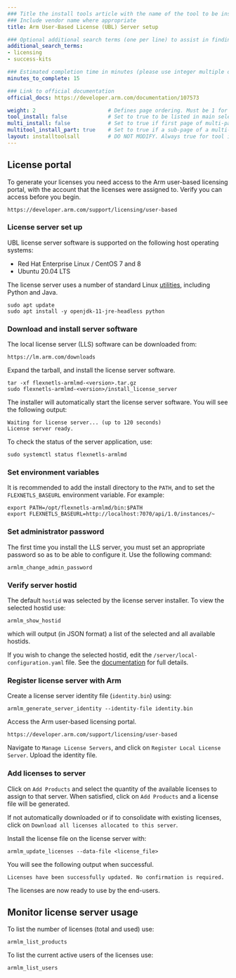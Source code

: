 ```yaml
---
### Title the install tools article with the name of the tool to be installed
### Include vendor name where appropriate
title: Arm User-Based License (UBL) Server setup

### Optional additional search terms (one per line) to assist in finding the article
additional_search_terms:
- licensing
- success-kits

### Estimated completion time in minutes (please use integer multiple of 5)
minutes_to_complete: 15

### Link to official documentation
official_docs: https://developer.arm.com/documentation/107573

weight: 2                       # Defines page ordering. Must be 1 for first (or only) page.
tool_install: false             # Set to true to be listed in main selection page, else false
multi_install: false            # Set to true if first page of multi-page article, else false
multitool_install_part: true    # Set to true if a sub-page of a multi-page article, else false
layout: installtoolsall         # DO NOT MODIFY. Always true for tool install articles
---
```

## License portal

To generate your licenses you need access to the Arm user-based licensing portal, with the account that the licenses were assigned to. Verify you can access before you begin.
```url
https://developer.arm.com/support/licensing/user-based
```

### License server set up

UBL license server software is supported on the following host operating systems:
* Red Hat Enterprise Linux / CentOS 7 and 8
* Ubuntu 20.04 LTS

The license server uses a number of standard Linux [utilities](https://developer.arm.com/documentation/107573/latest/Getting-started-with-user-based-licensing/Hardware-and-software-requirements), including Python and Java.
```console
sudo apt update
sudo apt install -y openjdk-11-jre-headless python
```

### Download and install server software

The local license server (LLS) software can be downloaded from:
```url
https://lm.arm.com/downloads
```
Expand the tarball, and install the license server software.
```console
tar -xf flexnetls-armlmd-<version>.tar.gz
sudo flexnetls-armlmd-<version>/install_license_server
```
The installer will automatically start the license server software. You will see the following output:
```output
Waiting for license server... (up to 120 seconds)
License server ready.
```
To check the status of the server application, use:
```console
sudo systemctl status flexnetls-armlmd
```
### Set environment variables

It is recommended to add the install directory to the `PATH`, and to set the `FLEXNETLS_BASEURL` environment variable. For example:
```console
export PATH=/opt/flexnetls-armlmd/bin:$PATH
export FLEXNETLS_BASEURL=http://localhost:7070/api/1.0/instances/~
```
### Set administrator password

The first time you install the LLS server, you must set an appropriate password so as to be able to configure it. Use the following command:
```console
armlm_change_admin_password
```
### Verify server hostid

The default `hostid` was selected by the license server installer. To view the selected hostid use:
```console
armlm_show_hostid
```
which will output (in JSON format) a list of the selected and all available hostids.

If you wish to change the selected hostid, edit the `/server/local-configuration.yaml` file. See the [documentation](https://developer.arm.com/documentation/107573/latest/Getting-started-with-user-based-licensing/Register-your-license-server) for full details.

### Register license server with Arm

Create a license server identity file (`identity.bin`) using:
```console
armlm_generate_server_identity --identity-file identity.bin
```
Access the Arm user-based licensing portal.
```url
https://developer.arm.com/support/licensing/user-based
```
Navigate to `Manage License Servers`, and click on `Register Local License Server`. Upload the identity file.

### Add licenses to server

Click on `Add Products` and select the quantity of the available licenses to assign to that server. When satisfied, click on `Add Products` and a license file will be generated.

If not automatically downloaded or if to consolidate with existing licenses, click on `Download all licenses allocated to this server`.

Install the license file on the license server with:
```console
armlm_update_licenses --data-file <license_file>
```
You will see the following output when successful.
```output
Licenses have been successfully updated. No confirmation is required.
```
The licenses are now ready to use by the end-users.

## Monitor license server usage

To list the number of licenses (total and used) use:
```console
armlm_list_products
```
To list the current active users of the licenses use:
```console
armlm_list_users
```

